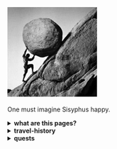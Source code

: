 <!--HEAD-->
<img src="https://github.com/gnusuy/project-Sisyphus/blob/main/sisyphus_pic.jpg?raw=true" width="40%" height="30%"><br><br>
One must imagine Sisyphus happy.
<!--HEAD-->

<!--WHATS-ARE-THIS-PAGES?-->
 <details>
  <summary><b>what are this pages?</b></summary>
  <div markdown="1">

> <i>시시포스는 그리스 신화에 나오는 인간이다. 그는 교활하고 꾀가 많아서 신들을 기만하는 행위를 일삼았다. 그에 대한 벌로 신은 시시포스에게 영원한 노동의 벌을 부여받는다. 매일 큰 바위를 산 정상에 올려야하고, 올라간 바위는 다시 산 아래로 굴러떨어진다.</i>
  
   프랑스의 철학자 알베르 까뮈는 위 시시포스의 이야기를 다룬 '시지프 신화' 라는 이름의 에세이를 발간했다. 에세이를 통해 그는 삶을 대하는 인간의 태도에 대해 이야기했다.<br><br>
   
   끝없는 형벌을 받게된 시시포스가 유일하게 신에게 반항할 수 있는 방법은 무의미함과 허무함에 대한 의식을 버리고 무한한 반복을 즐기며 바위를 정상으로 올리는 것이라고 이야기한다.<br><br>
   
   나는 힘들게 올린 바위가 떨어질까 무서워 시작하지 못하는 겁많은 사람이었다. 삶에 대한 무의미함과 허무함에 대한 의심으로 가득 차있었다. 그런 태도로 삶을 살아가다보니 크게 슬프지도, 크게 기쁘지도 않았다. 인생은 원래 허무한거라고 생각했으니까. <br><br>
   
   2년간 다니던 회사를 퇴사하고, 삶을 대하는 나의 태도에 대해 진지하게 고민해보았다. 고민 끝에 내린 결론은 *<u>삶은 언제 끝날지 알수 없으니, 주어진 삶을 낭비하기보다 살아있는 동안에 열심히 살아보자</u>*는 것이었다.<br><br>
   
   그래서 열심히 살아가는 삶을 기록하기 위해 이 page를 만들었다. 열심히 살아가는 발자취를 남기며, 나와 같은 고민을 하고 있는 사람에게 도움이 되는 공간이 되었으면 한다.<br><br>
   
  </div>
  </details>
<!--WHATS-ARE-THIS-PAGES?-->

<!--TRAVEL-HISTORY-->

  <details>
  <summary><b>travel-history</b></summary>
  <div markdown="1">

  - 21.08.26. 첫 날이다.
    
  </div>
  </details>
  
<!--TRAVEL-HISTORY-->

<!--QUESTS-->

  <details>
  <summary><b>quests</b></summary>
  <div markdown="1">
 
> <i>비전공자인 나에게 개발 영역은 멋있고 재밌을 것 같지만 올라가기 힘들어보이는 높은 산이었다. 그래도 지치지 않고 천천히 꾸준히 올라가보려고 한다. 나는 감사하게도 주변의 도움을 통해 한 발, 한 발 천천히 공부해가며 기록하고 있다. 혹시라도 새로운 도전에 도움이 필요한 사람들에게 위 quest 들이 도움이 되었으면 좋겠다.</i>
   
 01. [Github pages를 생성하는 방법](https://gnusuy.github.io/project-Sisyphus.github.io/how-to-create-github-pages.html)
 02.
 03.

  </div>
  </details>
 
 <!--QUESTS-->
